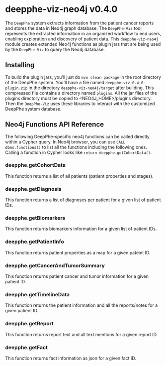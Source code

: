 # deepphe-viz-neo4j v0.4.0

The `DeepPhe` system extracts information from the patient cancer reports and stores the data in Neo4j graph database. The `DeepPhe-Viz` tool represents the extracted information in an organized workflow to end users, enabling exploration and discovery of patient data. This `deepphe-viz-neo4j` module creates extended Neo4j functions as plugin jars that are being used by the `DeepPhe-Viz` to query the Neo4j database.

## Installing

To build the plugin jars, you'll just do `mvn clean package` in the root directory of the DeepPhe system. You'll have a file named `deepphe-viz-0.4.0-plugin.zip` in the directory `deepphe-viz-neo4j/target` after building. This compressed file contains a directory named `plugins`. All the jar files of the plugins directory must be copied to <NEO4J_HOME>/plugins directory. Then the `DeepPhe-Viz` uses these libraries to interact with the customized DeepPhe system database.

## Neo4j Functions API Reference

The following DeepPhe-specific neo4j functions can be called directly within a Cypher query. In Neo4j browser, you can use `CALL dbms.functions()` to list all the functions including the following ones. Calling a function in Cypher looks like `return deepphe.getCohortData()`.

### deepphe.getCohortData

This function returns a list of all patients (patient properties and stages).

### deepphe.getDiagnosis

This function returns a list of diagnoses per patient for a given list of patient IDs.

### deepphe.getBiomarkers

This function returns biomarkers information for a given list of patient IDs.

### deepphe.getPatientInfo

This function returns patient properties as a map for a given pateint ID.

### deepphe.getCancerAndTumorSummary

This function returns patient cancer and tumor information for a given patient ID.

### deepphe.getTimelineData

This function returns the patient information and all the reports/notes for a given patient ID.

### deepphe.getReport

This function returns report text and all text mentions for a given report ID.

### deepphe.getFact

This function returns fact information as json for a given fact ID.